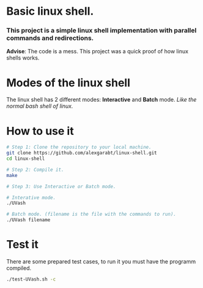 # Basic linux shell.  
### This project is a simple linux shell implementation with parallel commands and redirections.  
**Advise**: The code is a mess. This project was a quick proof of how linux shells works.


# Modes of the linux shell
The linux shell has 2 different modes: **Interactive** and **Batch** mode. 
*Like the normal bash shell of linux.*


# How to use it
```bash
# Step 1: Clone the repository to your local machine.
git clone https://github.com/alexgarabt/linux-shell.git  
cd linux-shell

# Step 2: Compile it.
make

# Step 3: Use Interactive or Batch mode.

# Interative mode.
./UVash

# Batch mode. (filename is the file with the commands to run).
./UVash filename
```
# Test it
There are some prepared test cases, to run it you must have the programm compiled.
```bash
./test-UVash.sh -c
```

